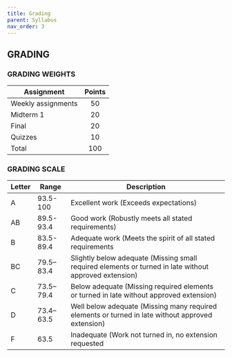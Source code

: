 ```yaml
---
title: Grading
parent: Syllabus
nav_order: 3
---
```

## GRADING  
### GRADING WEIGHTS  

| Assignment                           | Points |
|--------------------------------------|:------:|
| Weekly assignments                    | 50     |
| Midterm 1                            | 20   |
| Final                       | 20    |
| Quizzes | 10      |
| Total                                | 100    |

### GRADING SCALE  

| Letter | Range     | Description                                                                                            |
|--------|-----------|--------------------------------------------------------------------------------------------------------|
| A      | 93.5-100  | Excellent work (Exceeds expectations)                                                                  |
| AB     | 89.5-93.4 | Good work (Robustly meets all stated requirements)                                                     |
| B      | 83.5-89.4 | Adequate work (Meets the spirit of all stated requirements                                             |
| BC     | 79.5–83.4 | Slightly below adequate (Missing small required elements or turned in late without approved extension) |
| C      | 73.5–79.4 | Below adequate (Missing required elements or turned in late without approved extension)                 |
| D      | 73.4–63.5 | Well below adequate (Missing many required elements or turned in late without approved extension)       |
| F      | 63.5      | Inadequate (Work not turned in, no extension requested                                                  |
